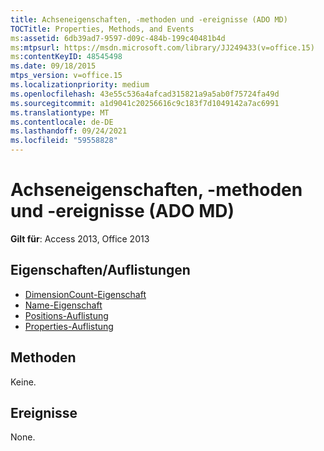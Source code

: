 ```yaml
---
title: Achseneigenschaften, -methoden und -ereignisse (ADO MD)
TOCTitle: Properties, Methods, and Events
ms:assetid: 6db39ad7-9597-d09c-484b-199c40481b4d
ms:mtpsurl: https://msdn.microsoft.com/library/JJ249433(v=office.15)
ms:contentKeyID: 48545498
ms.date: 09/18/2015
mtps_version: v=office.15
ms.localizationpriority: medium
ms.openlocfilehash: 43e55c536a4afcad315821a9a5ab0f75724fa49d
ms.sourcegitcommit: a1d9041c20256616c9c183f7d1049142a7ac6991
ms.translationtype: MT
ms.contentlocale: de-DE
ms.lasthandoff: 09/24/2021
ms.locfileid: "59558828"
---
```

# <a name="axis-properties-methods-and-events-ado-md"></a>Achseneigenschaften, -methoden und -ereignisse (ADO MD)


**Gilt für**: Access 2013, Office 2013


## <a name="propertiescollections"></a>Eigenschaften/Auflistungen

- [DimensionCount-Eigenschaft](dimensioncount-property-ado-md.md)
- [Name-Eigenschaft](name-property-ado-md.md)
- [Positions-Auflistung](positions-collection-ado-md.md)
- [Properties-Auflistung](properties-collection-ado.md)

## <a name="methods"></a>Methoden

Keine.

## <a name="events"></a>Ereignisse

None.

